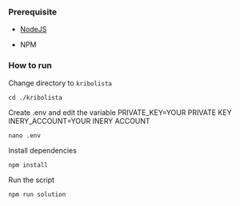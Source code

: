 ### Prerequisite

- [NodeJS](https://nodejs.org/en/)

- NPM



### How to run

Change directory to ```kribolista```

```shell
cd ./kribolista
```

Create .env and edit the variable
PRIVATE_KEY=YOUR PRIVATE KEY
INERY_ACCOUNT=YOUR INERY ACCOUNT

```shell
nano .env
```

Install dependencies

```shell
npm install
```

Run the script

```
npm run solution
```
